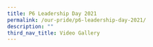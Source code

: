 ```yaml
---
title: P6 Leadership Day 2021
permalink: /our-pride/p6-leadership-day-2021/
description: ""
third_nav_title: Video Gallery
---
```

